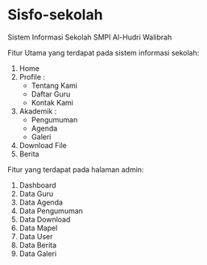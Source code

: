 # Sisfo-sekolah
Sistem Informasi Sekolah SMPI Al-Hudri Walibrah

Fitur Utama yang terdapat pada sistem informasi sekolah:
1. Home
2. Profile :
   - Tentang Kami
   - Daftar Guru
   - Kontak Kami
3. Akademik :
   - Pengumuman
   - Agenda
   - Galeri
4. Download File
5. Berita

Fitur yang terdapat pada halaman admin:
1. Dashboard
2. Data Guru
3. Data Agenda
4. Data Pengumuman
5. Data Download
6. Data Mapel
7. Data User
8. Data Berita
9. Data Galeri
